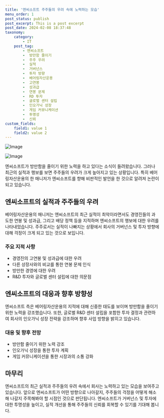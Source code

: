 ```yaml
---
title: '엔씨소프트 주주들의 우려 속에 노력하는 모습'
menu_order: 1
post_status: publish
post_excerpt: This is a post excerpt
post_date: 2024-02-08 18:37:48
taxonomy:
    category:
        - IT
    post_tag:
        - 엔씨소프트
        -  방만함 줄이기
        -  주주 우려
        -  실적
        -  거버넌스
        -  투자 방향
        -  베어링자산운용
        -  고연봉
        -  성과급
        -  연봉 문제
        -  RD 투자
        -  글로벌 센터 설립
        -  인오가닉 성장
        -  게임 커뮤니케이션
        -  투명성
        -  신뢰
custom_fields:
    field1: value 1
    field2: value 2
---
```


![Image](https://imgnews.pstatic.net/image/138/2024/02/08/0002166590_001_20240208151201269.jpg?type=w647)

![Image](https://imgnews.pstatic.net/image/138/2024/02/08/0002166590_002_20240208151201306.jpg?type=w647)

엔씨소프트가 방만함을 줄이기 위한 노력을 하고 있다는 소식이 들려왔습니다. 그러나 최근의 실적과 행보를 보면 주주들의 우려가 크게 높아지고 있는 상황입니다. 특히 베어링자산운용의 한 매니저가 엔씨소프트를 향해 비판적인 발언을 한 것으로 알려져 논란이 되고 있습니다.
## 엔씨소프트의 실적과 주주들의 우려
베어링자산운용의 매니저는 엔씨소프트의 최근 실적이 최악이라면서도 경영진들의 과도한 연봉 및 성과급, 그리고 배당 정책 등을 지적하며 엔씨소프트의 행보에 대한 우려를 나타내었습니다. 주주로서는 실적이 나빠지는 상황에서 회사의 거버넌스 및 투자 방향에 대해 걱정이 크게 되고 있는 것으로 보입니다.
### 주요 지적 사항
- 경영진의 고연봉 및 성과급에 대한 우려
- 다른 상장사와의 비교를 통한 연봉 문제 인식
- 방만한 경영에 대한 우려
- R&D 투자와 글로벌 센터 설립에 대한 의문점
## 엔씨소프트의 대응과 향후 방향성
엔씨소프트 측은 베어링자산운용의 지적에 대해 신중한 태도를 보이며 방만함을 줄이기 위한 노력을 강조했습니다. 또한, 글로벌 R&D 센터 설립을 포함한 투자 결정과 관련하여 회사의 인오가닉 성장 전략을 강조하며 향후 사업 방향을 밝히고 있습니다.
### 대응 및 향후 전망
- 방만함 줄이기 위한 노력 강조
- 인오가닉 성장을 통한 투자 계획
- 게임 커뮤니케이션을 통한 시장과의 소통 강화
## 마무리
엔씨소프트의 최근 실적과 주주들의 우려 속에서 회사는 노력하고 있는 모습을 보여주고 있습니다. 앞으로 엔씨소프트가 어떤 방향으로 나아갈지, 주주들의 걱정을 어떻게 해소해 나갈지 주목해봐야 할 시점인 것으로 판단됩니다. 엔씨소프트가 거버넌스 및 투자에 대한 투명성을 높이고, 실적 개선을 통해 주주들의 신뢰를 회복할 수 있기를 기대해 봅니다.
